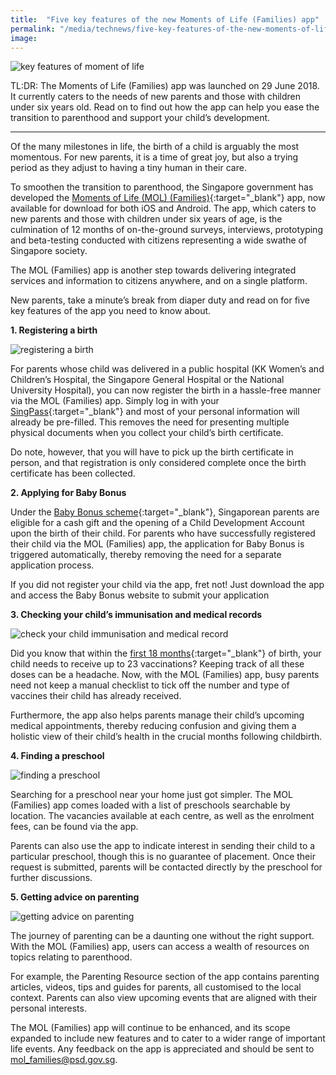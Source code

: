 ```yaml
---
title:  "Five key features of the new Moments of Life (Families) app"
permalink: "/media/technews/five-key-features-of-the-new-moments-of-life-app"
image: 
---
```


![key features of moment of life](/images/technews/five-key-features-of-the-new-moments-of-life-app-part-1.jpg)

TL:DR: The Moments of Life (Families) app was launched on 29 June 2018.  It currently caters to the needs of new parents and those with children under six years old. Read on to find out how the app can help you ease the transition to parenthood and support your child’s development.

---

Of the many milestones in life, the birth of a child is arguably the most momentous. For new parents, it is a time of great joy, but also a trying period as they adjust to having a tiny human in their care.

To smoothen the transition to parenthood, the Singapore government has developed the [Moments of Life (MOL) (Families)](https://www.smartnation.sg/initiatives/moments-of-life-(families)){:target="_blank"} app, now available for download for both iOS and Android. The app, which caters to new parents and those with children under six years of age, is the culmination of 12 months of on-the-ground surveys, interviews, prototyping and beta-testing conducted with citizens representing a wide swathe of Singapore society. 

The MOL (Families) app is another step towards delivering integrated services and information to citizens anywhere, and on a single platform. 

New parents, take a minute’s break from diaper duty and read on for five key features of the app you need to know about.

 
**1. Registering a birth**

![registering a birth](/images/technews/five-key-features-of-the-new-moments-of-life-app-part-2.png)

For parents whose child was delivered in a public hospital (KK Women’s and Children’s Hospital, the Singapore General Hospital or the National University Hospital), you can now register the birth in a hassle-free manner via the MOL (Families) app. Simply log in with your [SingPass](https://www.singpass.gov.sg/spauth/login/loginpage?URL=%2F&TAM_OP=login){:target="_blank"} and most of your personal information will already be pre-filled. This removes the need for presenting multiple physical documents when you collect your child’s birth certificate.

Do note, however, that you will have to pick up the birth certificate in person, and that registration is only considered complete once the birth certificate has been collected.
 

**2. Applying for Baby Bonus**

Under the [Baby Bonus scheme](https://www.msf.gov.sg/policies/Strong-and-Stable-Families/Supporting-Families/Pages/Baby-Bonus-Scheme.aspx){:target="_blank"}, Singaporean parents are eligible for a cash gift and the opening of a Child Development Account upon the birth of their child. For parents who have successfully registered their child via the MOL (Families) app, the application for Baby Bonus is triggered automatically, thereby removing the need for a separate application process.

If you did not register your child via the app, fret not! Just download the app and access the Baby Bonus website to submit your application
 

**3. Checking your child’s immunisation and medical records**

![check your child immunisation and medical record](/images/technews/five-key-features-of-the-new-moments-of-life-app-part-3.png)

Did you know that within the [first 18 months](https://www.healthhub.sg/live-healthy/363/immunisation_chart_based_on_age){:target="_blank"} of birth, your child needs to receive up to 23 vaccinations? Keeping track of all these doses can be a headache. Now, with the MOL (Families) app, busy parents need not keep a manual checklist to tick off the number and type of vaccines their child has already received. 

Furthermore, the app also helps parents manage their child’s upcoming medical appointments, thereby reducing confusion and giving them a holistic view of their child’s health in the crucial months following childbirth.


**4. Finding a preschool**

![finding a preschool](/images/technews/five-key-features-of-the-new-moments-of-life-app-part-4.png)

Searching for a preschool near your home just got simpler. The MOL (Families) app comes loaded with a list of preschools searchable by location. The vacancies available at each centre, as well as the enrolment fees, can be found via the app.


Parents can also use the app to indicate interest in sending their child to a particular preschool, though this is no guarantee of placement. Once their request is submitted, parents will be contacted directly by the preschool for further discussions.

 
**5. Getting advice on parenting**

![getting advice on parenting](/images/technews/five-key-features-of-the-new-moments-of-life-app-part-5.png)

The journey of parenting can be a daunting one without the right support. With the MOL (Families) app, users can access a wealth of resources on topics relating to parenthood. 

For example, the Parenting Resource section of the app contains parenting articles, videos, tips and guides for parents, all customised to the local context. Parents can also view upcoming events that are aligned with their personal interests.

The MOL (Families) app will continue to be enhanced, and its scope expanded to include new features and to cater to a wider range of important life events. Any feedback on the app is appreciated and should be sent to mol_families@psd.gov.sg.
